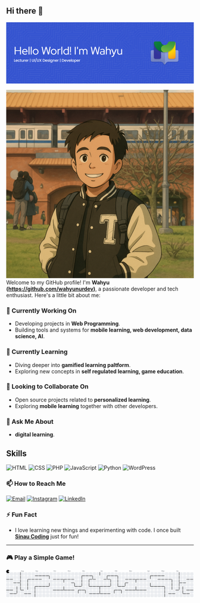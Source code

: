 ## Hi there 👋

![Wahyu Nur Hidayat](img/github-header-image2.png)

![Profile Picture](img/anime-wahyu.png)
Welcome to my GitHub profile! I'm **Wahyu (https://github.com/wahyunurdev)**, a passionate developer and tech enthusiast. Here's a little bit about me:

### 🔭 Currently Working On
- Developing projects in **Web Programming**.
- Building tools and systems for **mobile learning, web development, data science, AI**.

### 🌱 Currently Learning
- Diving deeper into **gamified learning paltform**.
- Exploring new concepts in **self regulated learning, game education**.

### 👯 Looking to Collaborate On
- Open source projects related to **personalized learning**.
- Exploring **mobile learning** together with other developers.

### 💬 Ask Me About
- **digital learning**.

## Skills

![HTML](https://img.shields.io/badge/HTML-%23E34F26?style=flat&logo=html5&logoColor=white) ![CSS](https://img.shields.io/badge/CSS-%231572B6?style=flat&logo=css3&logoColor=white) ![PHP](https://img.shields.io/badge/PHP-%23777BB4?style=flat&logo=php&logoColor=white) ![JavaScript](https://img.shields.io/badge/JavaScript-%23F7DF1E?style=flat&logo=javascript&logoColor=white) ![Python](https://img.shields.io/badge/Python-%233776AB?style=flat&logo=python&logoColor=white) ![WordPress](https://img.shields.io/badge/WordPress-%23447B87?style=flat&logo=wordpress&logoColor=white)

### 📫 How to Reach Me

 [![Email](https://img.shields.io/badge/Email-%23D14836?style=flat&logo=gmail&logoColor=white)](mailto:your.wahyunurdev@gmail.com) [![Instagram](https://img.shields.io/badge/Instagram-%23E4405F?style=flat&logo=instagram&logoColor=white)](https://www.instagram.com/meja.dosen) [![LinkedIn](https://img.shields.io/badge/LinkedIn-%230A66C2?style=flat&logo=linkedin&logoColor=white)](https://www.linkedin.com/in/wahyu-nur-hidayat-a67410115)

### ⚡ Fun Fact
- I love learning new things and experimenting with code. I once built **[Sinau Coding](https://sinaucoding-v2.mejadosen.my.id/)** just for fun!

---

### 🎮 Play a Simple Game!

<picture>
  <source media="(prefers-color-scheme: dark)" srcset="https://raw.githubusercontent.com/wahyunurdev/wahyunurdev/output/pacman-contribution-graph-dark.svg">
  <source media="(prefers-color-scheme: light)" srcset="https://raw.githubusercontent.com/wahyunurdev/wahyunurdev/output/pacman-contribution-graph.svg">
  <img alt="pacman contribution graph" src="https://raw.githubusercontent.com/wahyunurdev/wahyunurdev/output/pacman-contribution-graph.svg">
</picture>

###